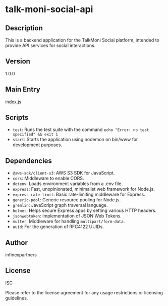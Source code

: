 # talk-moni-social-api

## Description
This is a backend application for the TalkMoni Social platform, intended to provide API services for social interactions.

## Version
1.0.0

## Main Entry
index.js

## Scripts
- `test`: Runs the test suite with the command `echo "Error: no test specified" && exit 1`
- `start`: Starts the application using nodemon on bin/www for development purposes.


## Dependencies
- `@aws-sdk/client-s3`: AWS S3 SDK for JavaScript.
- `cors`: Middleware to enable CORS.
- `dotenv`: Loads environment variables from a .env file.
- `express`: Fast, unopinionated, minimalist web framework for Node.js.
- `express-rate-limit`: Basic rate-limiting middleware for Express.
- `generic-pool`: Generic resource pooling for Node.js.
- `gremlin`: JavaScript graph traversal language.
- `helmet`: Helps secure Express apps by setting various HTTP headers.
- `jsonwebtoken`: Implementation of JSON Web Tokens.
- `multer`: Middleware for handling `multipart/form-data`.
- `uuid`: For the generation of RFC4122 UUIDs.

## Author
infinexpartners

## License
ISC

Please refer to the license agreement for any usage restrictions or licensing guidelines.
